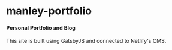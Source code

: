# manley-portfolio
#### Personal Portfolio and Blog

This site is built using GatsbyJS and connected to Netlify's CMS.

